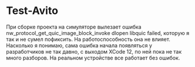 # Test-Avito

При сборке проекта на симуляторе вылезает ошибка nw_protocol_get_quic_image_block_invoke dlopen libquic failed, которую я так и не сумел пофиксить.
На работоспособность она не влияет.
Насколько я понимаю, сама ошибка начала появляться у разработчиков не так давно, с выходом XCode 12, по ней пока не так много разборов. 
На реальном устройстве все работает без ошибок.
